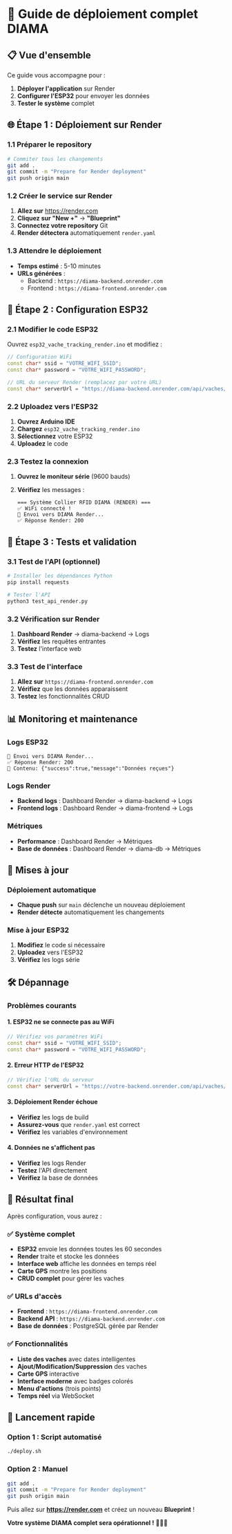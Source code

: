 # 🚀 Guide de déploiement complet DIAMA

## 📋 Vue d'ensemble

Ce guide vous accompagne pour :

1. **Déployer l'application** sur Render
2. **Configurer l'ESP32** pour envoyer les données
3. **Tester le système** complet

## 🌐 Étape 1 : Déploiement sur Render

### 1.1 Préparer le repository

```bash
# Commiter tous les changements
git add .
git commit -m "Prepare for Render deployment"
git push origin main
```

### 1.2 Créer le service sur Render

1. **Allez sur** <https://render.com>
2. **Cliquez sur "New +"** → **"Blueprint"**
3. **Connectez votre repository** Git
4. **Render détectera** automatiquement `render.yaml`

### 1.3 Attendre le déploiement

- **Temps estimé** : 5-10 minutes
- **URLs générées** :
  - Backend : `https://diama-backend.onrender.com`
  - Frontend : `https://diama-frontend.onrender.com`

## 🔧 Étape 2 : Configuration ESP32

### 2.1 Modifier le code ESP32

Ouvrez `esp32_vache_tracking_render.ino` et modifiez :

```cpp
// Configuration WiFi
const char* ssid = "VOTRE_WIFI_SSID";
const char* password = "VOTRE_WIFI_PASSWORD";

// URL du serveur Render (remplacez par votre URL)
const char* serverUrl = "https://diama-backend.onrender.com/api/vaches/update";
```

### 2.2 Uploadez vers l'ESP32

1. **Ouvrez Arduino IDE**
2. **Chargez** `esp32_vache_tracking_render.ino`
3. **Sélectionnez** votre ESP32
4. **Uploadez** le code

### 2.3 Testez la connexion

1. **Ouvrez le moniteur série** (9600 bauds)
2. **Vérifiez** les messages :

   ```
   === Système Collier RFID DIAMA (RENDER) ===
   ✅ WiFi connecté !
   📡 Envoi vers DIAMA Render...
   ✅ Réponse Render: 200
   ```

## 🧪 Étape 3 : Tests et validation

### 3.1 Test de l'API (optionnel)

```bash
# Installer les dépendances Python
pip install requests

# Tester l'API
python3 test_api_render.py
```

### 3.2 Vérification sur Render

1. **Dashboard Render** → diama-backend → Logs
2. **Vérifiez** les requêtes entrantes
3. **Testez** l'interface web

### 3.3 Test de l'interface

1. **Allez sur** `https://diama-frontend.onrender.com`
2. **Vérifiez** que les données apparaissent
3. **Testez** les fonctionnalités CRUD

## 📊 Monitoring et maintenance

### Logs ESP32

```
📡 Envoi vers DIAMA Render...
✅ Réponse Render: 200
📄 Contenu: {"success":true,"message":"Données reçues"}
```

### Logs Render

- **Backend logs** : Dashboard Render → diama-backend → Logs
- **Frontend logs** : Dashboard Render → diama-frontend → Logs

### Métriques

- **Performance** : Dashboard Render → Métriques
- **Base de données** : Dashboard Render → diama-db → Métriques

## 🔄 Mises à jour

### Déploiement automatique

- **Chaque push** sur `main` déclenche un nouveau déploiement
- **Render détecte** automatiquement les changements

### Mise à jour ESP32

1. **Modifiez** le code si nécessaire
2. **Uploadez** vers l'ESP32
3. **Vérifiez** les logs série

## 🛠️ Dépannage

### Problèmes courants

#### 1. ESP32 ne se connecte pas au WiFi

```cpp
// Vérifiez vos paramètres WiFi
const char* ssid = "VOTRE_WIFI_SSID";
const char* password = "VOTRE_WIFI_PASSWORD";
```

#### 2. Erreur HTTP de l'ESP32

```cpp
// Vérifiez l'URL du serveur
const char* serverUrl = "https://votre-backend.onrender.com/api/vaches/update";
```

#### 3. Déploiement Render échoue

- **Vérifiez** les logs de build
- **Assurez-vous** que `render.yaml` est correct
- **Vérifiez** les variables d'environnement

#### 4. Données ne s'affichent pas

- **Vérifiez** les logs Render
- **Testez** l'API directement
- **Vérifiez** la base de données

## 🎯 Résultat final

Après configuration, vous aurez :

### ✅ Système complet

- **ESP32** envoie les données toutes les 60 secondes
- **Render** traite et stocke les données
- **Interface web** affiche les données en temps réel
- **Carte GPS** montre les positions
- **CRUD complet** pour gérer les vaches

### ✅ URLs d'accès

- **Frontend** : `https://diama-frontend.onrender.com`
- **Backend API** : `https://diama-backend.onrender.com`
- **Base de données** : PostgreSQL gérée par Render

### ✅ Fonctionnalités

- **Liste des vaches** avec dates intelligentes
- **Ajout/Modification/Suppression** des vaches
- **Carte GPS** interactive
- **Interface moderne** avec badges colorés
- **Menu d'actions** (trois points)
- **Temps réel** via WebSocket

## 🚀 Lancement rapide

### Option 1 : Script automatisé

```bash
./deploy.sh
```

### Option 2 : Manuel

```bash
git add .
git commit -m "Prepare for Render deployment"
git push origin main
```

Puis allez sur **<https://render.com>** et créez un nouveau **Blueprint** !

**Votre système DIAMA complet sera opérationnel !** 🐄📡✨

